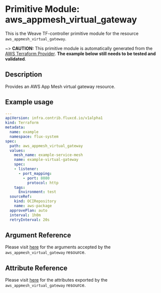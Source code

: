
# Primitive Module: aws_appmesh_virtual_gateway

This is the Weave TF-controller primitive module for the resource `aws_appmesh_virtual_gateway`.

~> **CAUTION:** This primitive module is automatically generated from the [AWS Terraform Provider](https://registry.terraform.io/providers/hashicorp/aws/latest/docs/resources/appmesh_virtual_gateway). **The example below still needs to be tested and validated**.

## Description

Provides an AWS App Mesh virtual gateway resource.

## Example usage

```yaml
---
apiVersion: infra.contrib.fluxcd.io/v1alpha1
kind: Terraform
metadata:
  name: example
  namespace: flux-system
spec:
  path: aws_appmesh_virtual_gateway
  values:
    mesh_name: example-service-mesh
    name: example-virtual-gateway
    spec:
    - listener:
      - port_mapping:
        - port: 8080
          protocol: http
    tags:
      Environment: test
  sourceRef:
    kind: OCIRepository
    name: aws-package
  approvePlan: auto
  interval: 1h0m
  retryInterval: 20s
```

## Argument Reference

Please visit [here](https://registry.terraform.io/providers/hashicorp/aws/latest/docs/resources/appmesh_virtual_gateway#argument-reference) for the arguments accepted by the `aws_appmesh_virtual_gateway` resource.

## Attribute Reference

Please visit [here](https://registry.terraform.io/providers/hashicorp/aws/latest/docs/resources/appmesh_virtual_gateway#attributes-reference) for the attributes exported by the `aws_appmesh_virtual_gateway` resource.
